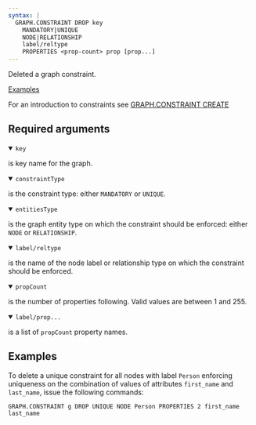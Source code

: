 ```yaml
---
syntax: |
  GRAPH.CONSTRAINT DROP key 
    MANDATORY|UNIQUE
    NODE|RELATIONSHIP
    label/reltype
    PROPERTIES <prop-count> prop [prop...]  
---
```


Deleted a graph constraint.

[Examples](#examples)

For an introduction to constraints see [GRAPH.CONSTRAINT CREATE](https://github.com/RedisGraph/RedisGraph/blob/master/docs/commands/graph.constraint-create.md)

## Required arguments

<details open><summary><code>key</code></summary>

is key name for the graph.
</details>

<details open><summary><code>constraintType</code></summary>

is the constraint type: either `MANDATORY` or `UNIQUE`.

</details>

<details open><summary><code>entitiesType</code></summary>

is the graph entity type on which the constraint should be enforced: either `NODE` or `RELATIONSHIP`.

</details>

<details open><summary><code>label/reltype</code></summary>

is the name of the node label or relationship type on which the constraint should be enforced.

</details>

<details open><summary><code>propCount</code></summary>

is the number of properties following. Valid values are between 1 and 255.

</details>

<details open><summary><code>label/prop...</code></summary>

is a list of `propCount` property names.

</details>




## Examples

To delete a unique constraint for all nodes with label `Person` enforcing uniqueness on the combination of values of attributes `first_name` and `last_name`, issue the following commands:

```
GRAPH.CONSTRAINT g DROP UNIQUE NODE Person PROPERTIES 2 first_name last_name
```
